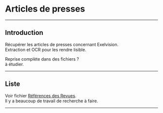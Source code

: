 # Articles de presses

___
## Introduction

Récupérer les articles de presses concernant Exelvision.\
Extraction et OCR pour les rendre lisible.

Reprise complète dans des fichiers ?\
à étudier.

___
## Liste

Voir fichier [Références des Revues](RefRevues.md).\
Il y a beaucoup de travail de recherche à faire.

___
